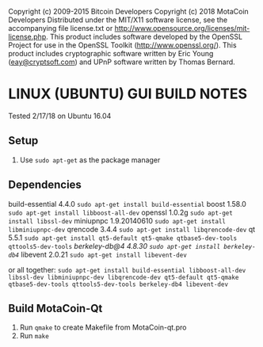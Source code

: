Copyright (c) 2009-2015 Bitcoin Developers
Copyright (c) 2018 MotaCoin Developers
Distributed under the MIT/X11 software license, see the accompanying
file license.txt or http://www.opensource.org/licenses/mit-license.php.
This product includes software developed by the OpenSSL Project for use in
the OpenSSL Toolkit (http://www.openssl.org/).  This product includes
cryptographic software written by Eric Young (eay@cryptsoft.com) and UPnP
software written by Thomas Bernard.

# LINUX (UBUNTU) GUI BUILD NOTES
Tested 2/17/18 on Ubuntu 16.04

## Setup
1. Use `sudo apt-get` as the package manager

## Dependencies
build-essential 4.4.0           `sudo apt-get install build-essential`
boost           1.58.0          `sudo apt-get install libboost-all-dev`
openssl         1.0.2g          `sudo apt-get install libssl-dev`
miniupnpc       1.9.20140610    `sudo apt-get install libminiupnpc-dev`
qrencode        3.4.4           `sudo apt-get install libqrencode-dev`
qt              5.5.1           `sudo apt-get install qt5-default qt5-qmake qtbase5-dev-tools qttools5-dev-tools`
*berkeley-db@4   4.8.30          `sudo apt-get install berkeley-db4`*
libevent        2.0.21          `sudo apt-get install libevent-dev`

or all together:
`sudo apt-get install build-essential libboost-all-dev libssl-dev libminiupnpc-dev libqrencode-dev qt5-default qt5-qmake qtbase5-dev-tools qttools5-dev-tools berkeley-db4 libevent-dev`

## Build MotaCoin-Qt
1. Run `qmake` to create Makefile from MotaCoin-qt.pro
2. Run `make`
